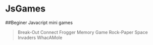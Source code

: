 # JsGames

##Beginer Javacript mini games

>Break-Out
>Connect
>Frogger
>Memory Game
>Rock-Paper
>Space Invaders
>WhacAMole
